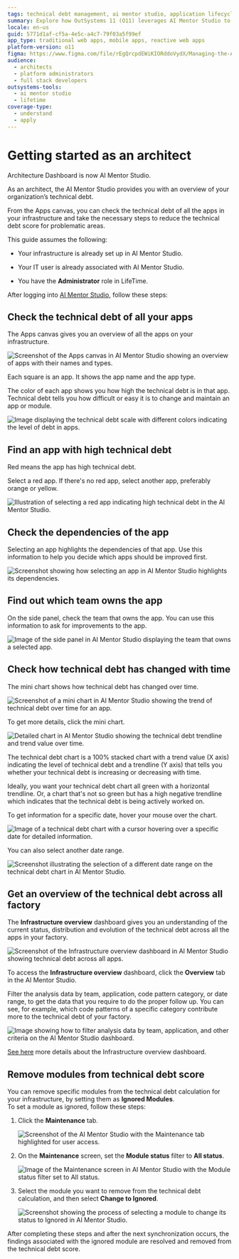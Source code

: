 ```yaml
---
tags: technical debt management, ai mentor studio, application lifecycle management, infrastructure overview, debt visualization
summary: Explore how OutSystems 11 (O11) leverages AI Mentor Studio to manage and reduce technical debt across applications.
locale: en-us
guid: 5771d1af-cf5a-4e5c-a4c7-79f03a5f99ef
app_type: traditional web apps, mobile apps, reactive web apps
platform-version: o11
figma: https://www.figma.com/file/rEgQrcpdEWiKIORddoVydX/Managing-the-Applications-Lifecycle?type=design&node-id=928%3A594&mode=design&t=rzWSTBJIapfhmERp-1
audience:
  - architects
  - platform administrators
  - full stack developers
outsystems-tools:
  - ai mentor studio
  - lifetime
coverage-type:
  - understand
  - apply
---
```


# Getting started as an architect

<div class="info" markdown="1">

Architecture Dashboard is now AI Mentor Studio.

</div>

As an architect, the AI Mentor Studio provides you with an overview of your organization’s technical debt.

From the Apps canvas, you can check the technical debt of all the apps in your infrastructure and take the necessary steps to reduce the technical debt score for problematic areas. 

This guide assumes the following:

* Your infrastructure is already set up in AI Mentor Studio.

* Your IT user is already associated with AI Mentor Studio.

* You have the **Administrator** role in LifeTime.

After logging into [AI Mentor Studio](https://aimentorstudio.outsystems.com/), follow these steps:

## Check the technical debt of all your apps

The Apps canvas gives you an overview of all the apps on your infrastructure.

![Screenshot of the Apps canvas in AI Mentor Studio showing an overview of apps with their names and types.](images/use-overview-infra-ams.png "Apps Canvas Overview")

Each square is an app. It shows the app name and the app type.

The color of each app shows you how high the technical debt is in that app.
Technical debt tells you how difficult or easy it is to change and maintain an app or module.

![Image displaying the technical debt scale with different colors indicating the level of debt in apps.](images/use-debt-scale-ams.png "Technical Debt Scale")

## Find an app with high technical debt

Red means the app has high technical debt.

Select a red app. If there's no red app, select another app, preferably orange or yellow.

![Illustration of selecting a red app indicating high technical debt in the AI Mentor Studio.](images/use-select-app-ams.png "Selecting an App with High Technical Debt")

## Check the dependencies of the app

Selecting an app highlights the dependencies of that app. Use this information to help you decide which apps should be improved first.

![Screenshot showing how selecting an app in AI Mentor Studio highlights its dependencies.](images/use-app-dependencies-ams.png "App Dependencies Highlight")

## Find out which team owns the app

On the side panel, check the team that owns the app. You can use this information to ask for improvements to the app.

![Image of the side panel in AI Mentor Studio displaying the team that owns a selected app.](images/use-app-team-ams.png "App Ownership Information")

## Check how technical debt has changed with time

The mini chart shows how technical debt has changed over time.

![Screenshot of a mini chart in AI Mentor Studio showing the trend of technical debt over time for an app.](images/use-mini-chart-ams.png "Mini Chart of Technical Debt Over Time")

To get more details, click the mini chart.

![Detailed chart in AI Mentor Studio showing the technical debt trendline and trend value over time.](images/use-chart-ams.png "Detailed Technical Debt Chart")

The technical debt chart is a 100% stacked chart with a trend value (X axis) indicating the level of technical debt and a trendline (Y axis) that tells you whether your technical debt is increasing or decreasing with time. 

Ideally, you want your technical debt chart all green with a horizontal trendline. Or, a chart that's not so green but has a high negative trendline which indicates that the technical debt is being actively worked on.

To get information for a specific date, hover your mouse over the chart.

![Image of a technical debt chart with a cursor hovering over a specific date for detailed information.](images/use-chart-date-ams.png "Technical Debt Chart with Date Information")

You can also select another date range.

![Screenshot illustrating the selection of a different date range on the technical debt chart in AI Mentor Studio.](images/use-chart-range-ams.png "Selecting a Date Range on Technical Debt Chart")

## Get an overview of the technical debt across all factory

The **Infrastructure overview** dashboard gives you an understanding of the current status, distribution and evolution of the technical debt across all the apps in your factory.

![Screenshot of the Infrastructure overview dashboard in AI Mentor Studio showing technical debt across all apps.](images/overview-dashboard-ams.png "Infrastructure Overview Dashboard")

To access the **Infrastructure overview** dashboard, click the **Overview** tab in the AI Mentor Studio.

Filter the analysis data by team, application, code pattern category, or date range, to get the data that you require to do the proper follow up. You can see, for example, which code patterns of a specific category contribute more to the technical debt of your factory.

![Image showing how to filter analysis data by team, application, and other criteria on the AI Mentor Studio dashboard.](images/architect-get-overview-ams.png "Filtering Analysis Data on Dashboard")

[See here](overview-dashboard.md) more details about the Infrastructure overview dashboard.

## Remove modules from technical debt score

You can remove specific modules from the technical debt calculation for your infrastructure, by setting them as **Ignored Modules**.  
To set a module as ignored, follow these steps:

1. Click the **Maintenance** tab.

    ![Screenshot of the AI Mentor Studio with the Maintenance tab highlighted for user access.](images/use-username-maintenance-ams.png "Accessing Maintenance Tab")

1. On the **Maintenance** screen, set the **Module status** filter to **All status**.

    ![Image of the Maintenance screen in AI Mentor Studio with the Module status filter set to All status.](images/use-maintenance-status-all-ams.png "Maintenance Screen with Module Status Filter")

1. Select the module you want to remove from the technical debt calculation, and then select **Change to Ignored**.

    ![Screenshot showing the process of selecting a module to change its status to Ignored in AI Mentor Studio.](images/use-ignore-module-ams.png "Ignoring a Module in Technical Debt Calculation")

After completing these steps and after the next synchronization occurs, the findings associated with the ignored module are resolved and removed from the technical debt score.
